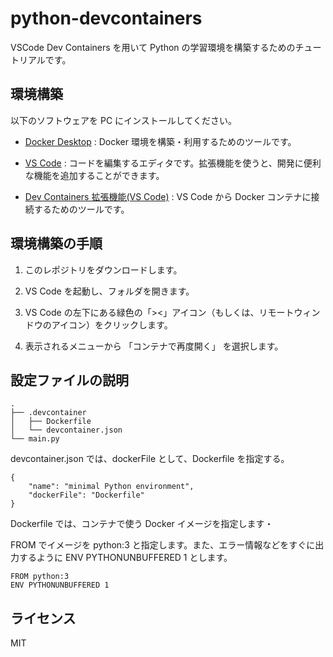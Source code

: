 # python-devcontainers

VSCode Dev Containers を用いて Python の学習環境を構築するためのチュートリアルです。

## 環境構築

以下のソフトウェアを PC にインストールしてください。

- [Docker Desktop](https://www.docker.com/ja-jp/products/docker-desktop/) : Docker 環境を構築・利用するためのツールです。

- [VS Code](https://code.visualstudio.com/download) : コードを編集するエディタです。拡張機能を使うと、開発に便利な機能を追加することができます。

- [Dev Containers 拡張機能(VS Code)](https://marketplace.visualstudio.com/items?itemName=ms-vscode-remote.remote-containers) : VS Code から Docker コンテナに接続するためのツールです。


## 環境構築の手順

1. このレポジトリをダウンロードします。

2. VS Code を起動し、フォルダを開きます。

3. VS Code の左下にある緑色の「><」アイコン（もしくは、リモートウィンドウのアイコン）をクリックします。

4. 表示されるメニューから 「コンテナで再度開く」 を選択します。

## 設定ファイルの説明

```
.
├── .devcontainer
│   ├── Dockerfile
│   └── devcontainer.json
└── main.py
```

devcontainer.json では、dockerFile として、Dockerfile を指定する。

```
{
    "name": "minimal Python environment",
    "dockerFile": "Dockerfile"
}
```

Dockerfile では、コンテナで使う Docker イメージを指定します・

FROM でイメージを python:3 と指定します。また、エラー情報などをすぐに出力するように ENV PYTHONUNBUFFERED 1 とします。

```
FROM python:3 
ENV PYTHONUNBUFFERED 1 
```

## ライセンス

MIT
